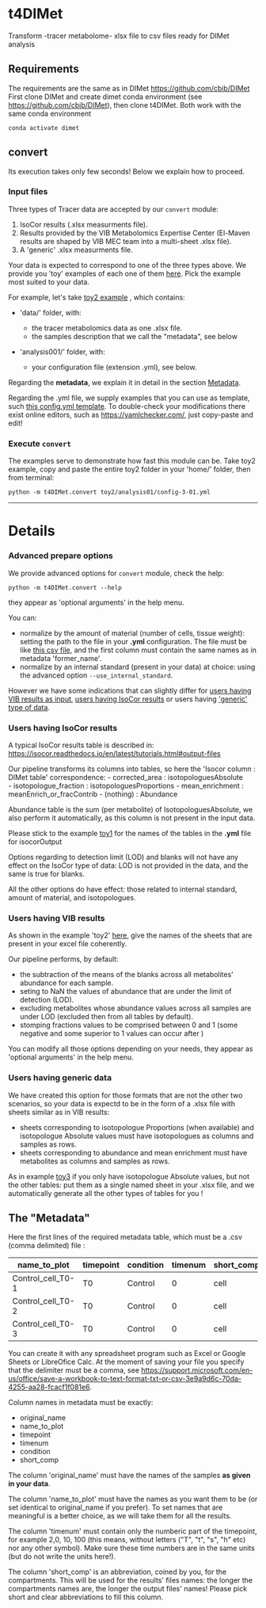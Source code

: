 # t4DIMet

Transform -tracer metabolome- xlsx file to csv files ready for DIMet analysis


## Requirements

The requirements are the same as in DIMet https://github.com/cbib/DIMet
First clone DIMet and create dimet conda environment (see https://github.com/cbib/DIMet), then clone t4DIMet. Both work with the same conda environment
```
conda activate dimet
```

## convert

Its execution takes only few seconds! Below we explain how to proceed.

### Input files

Three types of Tracer data are accepted by our `convert` module:
1. IsoCor results (.xlsx measurments file).
2. Results provided by the VIB Metabolomics Expertise Center (El-Maven results are shaped by VIB MEC team into a multi-sheet .xlsx file).  
3. A 'generic' .xlsx measurments file.

Your data is expected to correspond to one of the three types above. We provide you 'toy' examples of each one of them  [here](examples/readme_examples.md). Pick the example most suited to your data.

For example, let's take [toy2 example](examples/toy2/) , which contains:

 - 'data/' folder, with:
    * the tracer metabolomics data as one .xlsx file. 
    * the samples description that we call the "metadata", see below
    
 - 'analysis001/' folder, with:
     * your configuration file (extension .yml), see below.


Regarding the **metadata**, we explain it in detail in the section [Metadata](#the-metadata).


Regarding the .yml file, we supply examples that you can use as template, such  [this config.yml template](examples/toy1/analysis001/config-1-001.yml). To double-check your modifications there exist online editors, such as https://yamlchecker.com/, just copy-paste and edit!


### Execute `convert` 

The examples serve to demonstrate how fast this module can be. Take toy2 example, copy and paste the entire toy2 folder in your 'home/' folder, then from terminal:
```
python -m t4DIMet.convert toy2/analysis01/config-3-01.yml
```

--------------------
# Details

### Advanced prepare options

We provide advanced options for `convert` module, check the help:
```
python -m t4DIMet.convert --help
```
they appear as 'optional arguments' in the help menu.


You can:

- normalize by the amount of material (number of cells, tissue weight): setting the path to the file in your **.yml** configuration. The file must be like [this csv file](examples/toy2/data/nbcells-or-amountOfMaterial.csv), and the first column must contain the same names as in metadata 'former\_name'.
- normalize by an internal standard (present in your data) at choice: using the advanced option `--use_internal_standard`.

However we have some indications that can slightly differ for [users having VIB results as input](#users-having-vib-results), [users having IsoCor results](#users-having-isocor-results) or users having ['generic' type of data](#users-having-generic-data).


 
### Users having IsoCor results

A typical IsoCor results table is described in: https://isocor.readthedocs.io/en/latest/tutorials.html#output-files
 
 Our pipeline transforms its columns into tables, so here the 'Isocor column : DIMet table' correspondence:
    - corrected_area : isotopologuesAbsolute  
    - isotopologue_fraction : isotopologuesProportions
    - mean\_enrichment :  meanEnrich\_or_fracContrib
    - (nothing)   : Abundance 

Abundance table is the sum (per metabolite) of IsotopologuesAbsolute, we also perform it automatically, as this column is not present in the input data.     
    
Please stick to the example [toy1](examples/toy1/) for the names of the tables in the **.yml** file for isocorOutput
    
        
Options regarding to detection limit (LOD) and blanks will not have any effect on the IsoCor type of data: LOD is not provided in the data, and the same is true for blanks. 

All the other options do have effect: those related to internal standard, amount of material, and isotopologues.
 
 
 
### Users having VIB results

As shown in the example 'toy2' [here](examples/toy2/), give the names of the sheets that are present in your excel file coherently. 
 
Our pipeline performs, by default:
- the subtraction of the means of the blanks across all metabolites' abundance for each sample.
- seting to NaN the values of abundance that are under the limit of detection (LOD).
- excluding metabolites whose abundance values across all samples are under LOD (excluded then from all tables by default).
- stomping fractions values to be comprised between 0 and 1 (some negative and some superior to 1 values can occur after )

You can modify all those options depending on your needs, they appear as 'optional arguments' in the help menu. 


### Users having generic data

We have created this option for those formats that are not the other two scenarios, so your data is expectd to be in the form of a .xlsx file with sheets similar as in VIB results:
- sheets corresponding to isotopologue Proportions (when available) and isotopologue Absolute values must have isotopologues as columns and samples as rows.
- sheets corresponding to abundance and mean enrichment  must have metabolites as columns and samples as rows.

As in example [toy3](examples/toy3) if you only have isotopologue Absolute values, but not the other tables: put them as a single named sheet in your .xlsx file, and we automatically generate all the other types of tables for you ! 




## The "Metadata"

Here the first lines of the required metadata table, which must be a .csv (comma delimited) file : 

| name_to_plot   | timepoint | condition | timenum | short_comp  |  original_name |
|-------------------|-----------|-----------|-------|------------|--------------- |
| Control\_cell\_T0-1 | T0        | Control   | 0     | cell       | MCF001089_TD01 |
| Control\_cell\_T0-2 | T0        | Control   | 0     | cell       | MCF001089_TD02 |
| Control\_cell\_T0-3 | T0        | Control   | 0     | cell       |  MCF001089_TD03|

You can create it with any spreadsheet program such as Excel or Google Sheets or LibreOfice Calc. At the moment of saving your file you specify that the delimiter must be a comma, see https://support.microsoft.com/en-us/office/save-a-workbook-to-text-format-txt-or-csv-3e9a9d6c-70da-4255-aa28-fcacf1f081e6. 

Column names in metadata must be exactly: 
 - original\_name
 - name_to_plot
 - timepoint
 - timenum
 - condition
 - short\_comp

 
The column 'original\_name' must have the names of the samples **as given in your data**. 
  
 
 The column 'name_to_plot' must have the names as you want them to be (or set identical to original\_name if you prefer). To set  names that are meaningful is a better choice, as we will take them for all the results.
 
 
 The column 'timenum' must contain only the numberic part of the timepoint, for example 2,0, 10, 100  (this means, without letters ("T", "t", "s", "h" etc) nor any other symbol). Make sure these time numbers are in the same units (but do not write  the units here!).
  

The column 'short\_comp' is an abbreviation, coined by you, for the compartments. This will be used for the results' files names: the longer the compartments names are, the longer the output files' names! Please pick short and clear abbreviations to fill this column.
